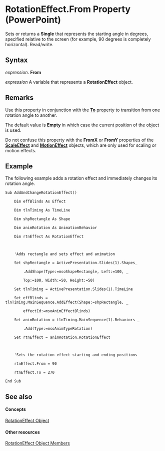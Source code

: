 
# RotationEffect.From Property (PowerPoint)

Sets or returns a  **Single** that represents the starting angle in degrees, specified relative to the screen (for example, 90 degrees is completely horizontal). Read/write.


## Syntax

 _expression_. **From**

 _expression_ A variable that represents a **RotationEffect** object.


## Remarks

Use this property in conjunction with the  **[To](9630d2d6-818c-d86b-dbd7-54b3b2b13ad2.md)** property to transition from one rotation angle to another.

The default value is  **Empty** in which case the current position of the object is used.

Do not confuse this property with the  **FromX** or **FromY** properties of the **[ScaleEffect](cb7c296e-a9ea-4ed6-87e0-a5d603da4f9f.md)** and **[MotionEffect](77a34f68-8806-22b8-149f-c28e0457e7e9.md)** objects, which are only used for scaling or motion effects.


## Example

The following example adds a rotation effect and immediately changes its rotation angle.


```
Sub AddAndChangeRotationEffect()

    Dim effBlinds As Effect

    Dim tlnTiming As TimeLine

    Dim shpRectangle As Shape

    Dim animRotation As AnimationBehavior

    Dim rtnEffect As RotationEffect



    'Adds rectangle and sets effect and animation

    Set shpRectangle = ActivePresentation.Slides(1).Shapes_

        .AddShape(Type:=msoShapeRectangle, Left:=100, _

        Top:=100, Width:=50, Height:=50)

    Set tlnTiming = ActivePresentation.Slides(1).TimeLine

    Set effBlinds = tlnTiming.MainSequence.AddEffect(Shape:=shpRectangle, _

        effectId:=msoAnimEffectBlinds)

    Set animRotation = tlnTiming.MainSequence(1).Behaviors _

        .Add(Type:=msoAnimTypeRotation)

    Set rtnEffect = animRotation.RotationEffect



    'Sets the rotation effect starting and ending positions

    rtnEffect.From = 90

    rtnEffect.To = 270

End Sub
```


## See also


#### Concepts


[RotationEffect Object](d0fc5520-dbbd-a44a-b811-51fd299c4587.md)
#### Other resources


[RotationEffect Object Members](eabc8e57-e55c-db57-8a2d-398f1f111f01.md)
